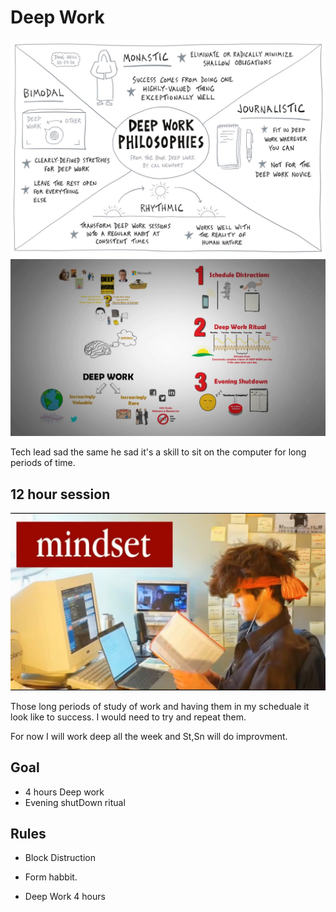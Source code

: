 # Deep Work

![Deep Work](./res/DeepWork.jpeg) 
![Deep Work](./res/DeepWork.jpg) 

Tech lead sad the same he sad it's a skill to sit on the computer for long periods of time.

## 12 hour session

![12 hour study](./res/12HourStudy.jpg)

Those long periods of study of work and having them in my scheduale it look like to success. I would need to try and repeat them.

For now I will work deep all the week and St,Sn will do improvment.


## Goal

- 4 hours Deep work
- Evening shutDown ritual

## Rules

- Block Distruction
- Form habbit.

- Deep Work 4 hours

